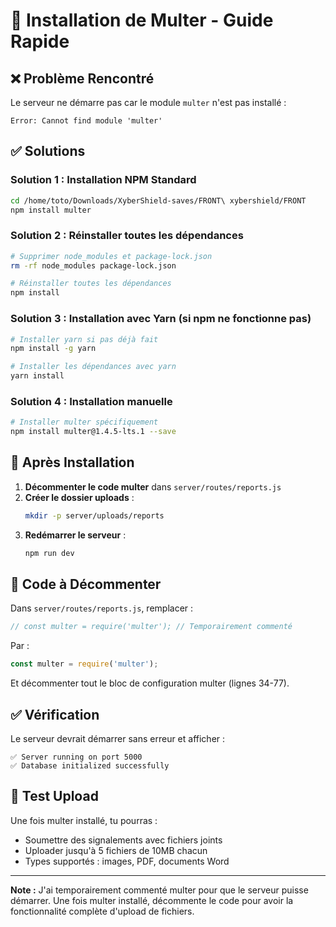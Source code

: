 # 🔧 Installation de Multer - Guide Rapide

## ❌ Problème Rencontré
Le serveur ne démarre pas car le module `multer` n'est pas installé :
```
Error: Cannot find module 'multer'
```

## ✅ Solutions

### Solution 1 : Installation NPM Standard
```bash
cd /home/toto/Downloads/XyberShield-saves/FRONT\ xybershield/FRONT
npm install multer
```

### Solution 2 : Réinstaller toutes les dépendances
```bash
# Supprimer node_modules et package-lock.json
rm -rf node_modules package-lock.json

# Réinstaller toutes les dépendances
npm install
```

### Solution 3 : Installation avec Yarn (si npm ne fonctionne pas)
```bash
# Installer yarn si pas déjà fait
npm install -g yarn

# Installer les dépendances avec yarn
yarn install
```

### Solution 4 : Installation manuelle
```bash
# Installer multer spécifiquement
npm install multer@1.4.5-lts.1 --save
```

## 🔄 Après Installation

1. **Décommenter le code multer** dans `server/routes/reports.js`
2. **Créer le dossier uploads** :
   ```bash
   mkdir -p server/uploads/reports
   ```
3. **Redémarrer le serveur** :
   ```bash
   npm run dev
   ```

## 📝 Code à Décommenter

Dans `server/routes/reports.js`, remplacer :
```javascript
// const multer = require('multer'); // Temporairement commenté
```

Par :
```javascript
const multer = require('multer');
```

Et décommenter tout le bloc de configuration multer (lignes 34-77).

## ✅ Vérification

Le serveur devrait démarrer sans erreur et afficher :
```
✅ Server running on port 5000
✅ Database initialized successfully
```

## 🎯 Test Upload

Une fois multer installé, tu pourras :
- Soumettre des signalements avec fichiers joints
- Uploader jusqu'à 5 fichiers de 10MB chacun
- Types supportés : images, PDF, documents Word

---

**Note :** J'ai temporairement commenté multer pour que le serveur puisse démarrer. Une fois multer installé, décommente le code pour avoir la fonctionnalité complète d'upload de fichiers.
